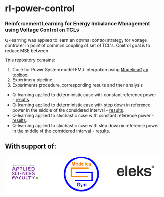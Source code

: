 # rl-power-control
### Reinforcement Learning for Energy Imbalance Management using Voltage Control on TCLs

Q-learning was applied to learn an optimal control strategy for Voltage controller in point of common coupling of set of TCL's.
Control goal is to reduce MSE between 

This repository contains:
1. Code for Power System model FMU integration using [ModelicaGym](https://github.com/ucuapps/modelicagym) toolbox.
2. Experiment pipeline.
3. Experiments procedure, corresponding results and their analysis:
  * Q-learning applied to deterministic case with constant reference power - [results](https://github.com/OlehLuk/rl-power-control/blob/master/experiments/results/ps_det_exp_res.ipynb).
  * Q-learning applied to deterministic case with step down in reference power in the middle of the considered interval - [results](https://github.com/OlehLuk/rl-power-control/blob/master/experiments/results/ps_det_ampl_exp_res.ipynb).
  * Q-learning applied to stochastic case with constant reference power - [results](https://github.com/OlehLuk/rl-power-control/blob/master/experiments/results/ps_stoch_exp_res.ipynb).
  * Q-learning applied to stochastic case with step down in reference power in the middle of the considered interval - [results](https://github.com/OlehLuk/rl-power-control/blob/master/experiments/results/ps_stoch_ampl_exp_res.ipynb).

## With support of:
<img src="support.png" alt="supported by UCU.APPS, Eleks, ModelicaGym" width="700" />
